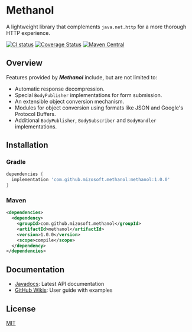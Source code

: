 # Methanol

A lightweight library that complements `java.net.http` for a more thorough HTTP experience.

[![CI status](https://github.com/mizosoft/methanol/workflows/CI/badge.svg)](https://github.com/mizosoft/methanol/actions)
[![Coverage Status](https://coveralls.io/repos/github/mizosoft/methanol/badge.svg)](https://coveralls.io/github/mizosoft/methanol)
[![Maven Central](https://maven-badges.herokuapp.com/maven-central/com.github.mizosoft.methanol/methanol/badge.svg)](https://maven-badges.herokuapp.com/maven-central/com.github.mizosoft.methanol/methanol)

## Overview

Features provided by ***Methanol*** include, but are not limited to:

* Automatic response decompression.
* Special `BodyPublisher` implementations for form submission.
* An extensible object conversion mechanism.
* Modules for object conversion using formats like JSON and Google's Protocol Buffers.
* Additional `BodyPublisher`, `BodySubscriber` and `BodyHandler` implementations.

## Installation

### Gradle

```gradle
dependencies {
  implementation 'com.github.mizosoft.methanol:methanol:1.0.0'
}
```

### Maven

```xml
<dependencies>
  <dependency>
    <groupId>com.github.mizosoft.methanol</groupId>
    <artifactId>methanol</artifactId>
    <version>1.0.0</version>
    <scope>compile</scope>
  </dependency>
</dependencies>
```

## Documentation

* [Javadocs](https://mizosoft.github.io/methanol/1.x/doc/): Latest API documentation
* [GitHub Wikis](https://github.com/mizosoft/methanol/wiki): User guide with examples

## License

[MIT](https://choosealicense.com/licenses/mit/)
